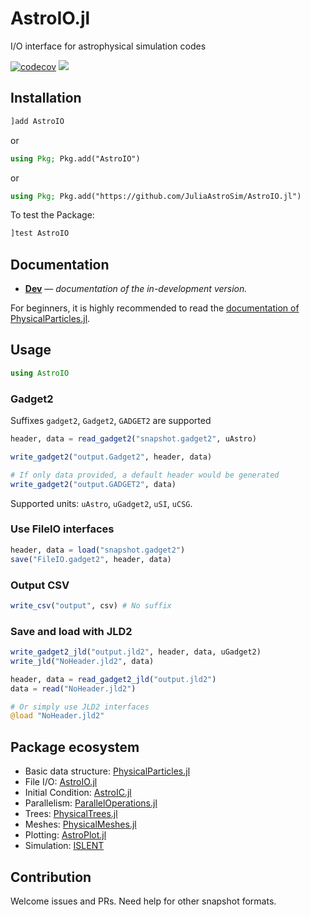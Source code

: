 # AstroIO.jl

I/O interface for astrophysical simulation codes

[![codecov](https://codecov.io/gh/JuliaAstroSim/AstroIO.jl/branch/master/graph/badge.svg)](https://codecov.io/gh/JuliaAstroSim/AstroIO.jl)
[![][docs-dev-img]][docs-dev-url]

## Installation

```julia
]add AstroIO
```

or

```julia
using Pkg; Pkg.add("AstroIO")
```

or

```julia
using Pkg; Pkg.add("https://github.com/JuliaAstroSim/AstroIO.jl")
```

To test the Package:
```julia
]test AstroIO
```

## Documentation

- [**Dev**][docs-dev-url] &mdash; *documentation of the in-development version.*

[docs-dev-img]: https://img.shields.io/badge/docs-dev-blue.svg
[docs-dev-url]: https://juliaastrosim.github.io/AstroIO.jl/dev

For beginners, it is highly recommended to read the [documentation of PhysicalParticles.jl](https://juliaastrosim.github.io/PhysicalParticles.jl/dev/).

## Usage

```julia
using AstroIO
```

### Gadget2

Suffixes `gadget2`, `Gadget2`, `GADGET2` are supported

```julia
header, data = read_gadget2("snapshot.gadget2", uAstro)

write_gadget2("output.Gadget2", header, data)

# If only data provided, a default header would be generated
write_gadget2("output.GADGET2", data)
```

Supported units: `uAstro`, `uGadget2`, `uSI`, `uCSG`.

### Use FileIO interfaces

```julia
header, data = load("snapshot.gadget2")
save("FileIO.gadget2", header, data)
```

### Output CSV

```julia
write_csv("output", csv) # No suffix
```

### Save and load with JLD2

```julia
write_gadget2_jld("output.jld2", header, data, uGadget2)
write_jld("NoHeader.jld2", data)

header, data = read_gadget2_jld("output.jld2")
data = read("NoHeader.jld2")

# Or simply use JLD2 interfaces
@load "NoHeader.jld2"
```

## Package ecosystem

- Basic data structure: [PhysicalParticles.jl](https://github.com/JuliaAstroSim/PhysicalParticles.jl)
- File I/O: [AstroIO.jl](https://github.com/JuliaAstroSim/AstroIO.jl)
- Initial Condition: [AstroIC.jl](https://github.com/JuliaAstroSim/AstroIC.jl)
- Parallelism: [ParallelOperations.jl](https://github.com/JuliaAstroSim/ParallelOperations.jl)
- Trees: [PhysicalTrees.jl](https://github.com/JuliaAstroSim/PhysicalTrees.jl)
- Meshes: [PhysicalMeshes.jl](https://github.com/JuliaAstroSim/PhysicalMeshes.jl)
- Plotting: [AstroPlot.jl](https://github.com/JuliaAstroSim/AstroPlot.jl)
- Simulation: [ISLENT](https://github.com/JuliaAstroSim/ISLENT)

## Contribution

Welcome issues and PRs. Need help for other snapshot formats.